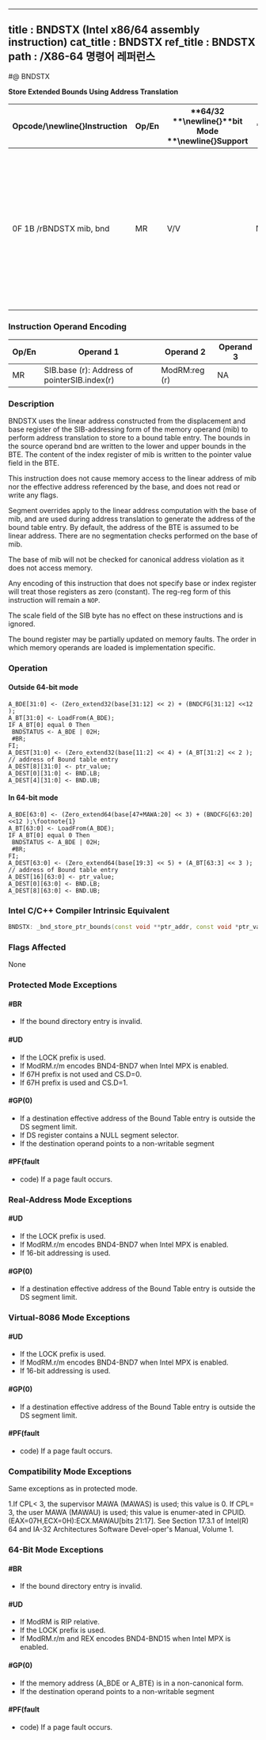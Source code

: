 ----------------------------
title : BNDSTX (Intel x86/64 assembly instruction)
cat_title : BNDSTX
ref_title : BNDSTX
path : /X86-64 명령어 레퍼런스
----------------------------
#@ BNDSTX

**Store Extended Bounds Using Address Translation**

|**Opcode/**\newline{}**Instruction**|**Op/En**|**64/32 **\newline{}**bit Mode **\newline{}**Support**|**CPUID **\newline{}**Feature **\newline{}**Flag**|**Description**|
|------------------------------------|---------|------------------------------------------------------|--------------------------------------------------|---------------|
|0F 1B /rBNDSTX mib, bnd|MR|V/V|MPX|Store the bounds in bnd and the pointer value in the index regis-ter of mib to a bound table entry (BTE) with address translation using the base of mib.|
### Instruction Operand Encoding


|Op/En|Operand 1|Operand 2|Operand 3|
|-----|---------|---------|---------|
|MR|SIB.base (r): Address of pointerSIB.index(r)|ModRM:reg (r)|NA|
### Description


BNDSTX uses the linear address constructed from the displacement and base register of the SIB-addressing form of the memory operand (mib) to perform address translation to store to a bound table entry. The bounds in the source operand bnd are written to the lower and upper bounds in the BTE. The content of the index register of mib is written to the pointer value field in the BTE. 

This instruction does not cause memory access to the linear address of mib nor the effective address referenced by the base, and does not read or write any flags. 

Segment overrides apply to the linear address computation with the base of mib, and are used during address translation to generate the address of the bound table entry. By default, the address of the BTE is assumed to be linear address. There are no segmentation checks performed on the base of mib. 

The base of mib will not be checked for canonical address violation as it does not access memory. 

Any encoding of this instruction that does not specify base or index register will treat those registers as zero (constant). The reg-reg form of this instruction will remain a `NOP`.

The scale field of the SIB byte has no effect on these instructions and is ignored.

The bound register may be partially updated on memory faults. The order in which memory operands are loaded is implementation specific.


### Operation
#### Outside 64-bit mode
```info-verb
A_BDE[31:0] <-  (Zero_extend32(base[31:12] << 2) + (BNDCFG[31:12] <<12 );
A_BT[31:0] <-  LoadFrom(A_BDE);
IF A_BT[0] equal 0 Then
 BNDSTATUS  <- A_BDE | 02H; 
 #BR; 
FI;
A_DEST[31:0]  <- (Zero_extend32(base[11:2] << 4) + (A_BT[31:2] << 2 ); // address of Bound table entry
A_DEST[8][31:0] <-  ptr_value; 
A_DEST[0][31:0] <-  BND.LB; 
A_DEST[4][31:0]  <- BND.UB; 
```
#### In 64-bit mode
```info-verb
A_BDE[63:0] <-  (Zero_extend64(base[47+MAWA:20] << 3) + (BNDCFG[63:20] <<12 );\footnote{1}
A_BT[63:0]  <- LoadFrom(A_BDE);
IF A_BT[0] equal 0 Then
 BNDSTATUS <-  A_BDE | 02H; 
 #BR; 
FI;
A_DEST[63:0] <-  (Zero_extend64(base[19:3] << 5) + (A_BT[63:3] << 3 ); // address of Bound table entry
A_DEST[16][63:0] <-  ptr_value; 
A_DEST[0][63:0] <-  BND.LB; 
A_DEST[8][63:0]  <- BND.UB; 
```

### Intel C/C++ Compiler Intrinsic Equivalent

```cpp
BNDSTX: _bnd_store_ptr_bounds(const void **ptr_addr, const void *ptr_val); 
```
### Flags Affected


None


### Protected Mode Exceptions

#### #BR
* If the bound directory entry is invalid.

#### #UD
* If the LOCK prefix is used.
* If ModRM.r/m encodes BND4-BND7 when Intel MPX is enabled.
* If 67H prefix is not used and CS.D=0.
* If 67H prefix is used and CS.D=1.

#### #GP(0)
* If a destination effective address of the Bound Table entry is outside the DS segment limit.
* If DS register contains a NULL segment selector.
* If the destination operand points to a non-writable segment

#### #PF(fault
* code) If a page fault occurs.

### Real-Address Mode Exceptions

#### #UD
* If the LOCK prefix is used.
* If ModRM.r/m encodes BND4-BND7 when Intel MPX is enabled.
* If 16-bit addressing is used.

#### #GP(0)
* If a destination effective address of the Bound Table entry is outside the DS segment limit.

### Virtual-8086 Mode Exceptions

#### #UD
* If the LOCK prefix is used.
* If ModRM.r/m encodes BND4-BND7 when Intel MPX is enabled.
* If 16-bit addressing is used.

#### #GP(0)
* If a destination effective address of the Bound Table entry is outside the DS segment limit.

#### #PF(fault
* code) If a page fault occurs.

### Compatibility Mode Exceptions



Same exceptions as in protected mode.



1.If CPL< 3, the supervisor MAWA (MAWAS) is used; this value is 0. If CPL= 3, the user MAWA (MAWAU) is used; this value is enumer-ated in CPUID.(EAX=07H,ECX=0H):ECX.MAWAU[bits 21:17]. See Section 17.3.1 of Intel(R) 64 and IA-32 Architectures Software Devel-oper's Manual, Volume 1.


### 64-Bit Mode Exceptions

#### #BR
* If the bound directory entry is invalid.

#### #UD
* If ModRM is RIP relative.
* If the LOCK prefix is used.
* If ModRM.r/m and REX encodes BND4-BND15 when Intel MPX is enabled.

#### #GP(0)
* If the memory address (A_BDE or A_BTE) is in a non-canonical form.
* If the destination operand points to a non-writable segment

#### #PF(fault
* code) If a page fault occurs.
